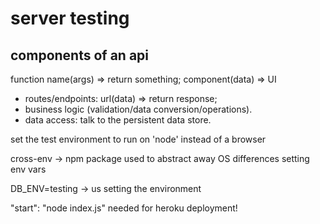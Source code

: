 # server testing

## components of an api

function name(args) => return something;
component(data) => UI

- routes/endpoints: url(data) => return response;
- business logic (validation/data conversion/operations).
- data access: talk to the persistent data store.

set the test environment to run on 'node' instead of a browser


cross-env -> npm package used to abstract away OS differences setting env vars 

DB_ENV=testing -> us setting the environment 

"start": "node index.js" needed for heroku deployment! 

